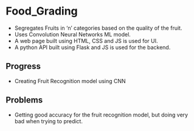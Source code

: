 # Food_Grading
- Segregates Fruits in ‘n’ categories based on the quality of the fruit. 
- Uses Convolution Neural Networks ML model. 
- A web page built using HTML, CSS and JS is used for UI. 
- A python API built using Flask and JS is used for the backend.
## Progress
- Creating Fruit Recognition model using CNN
## Problems
- Getting good accuracy for the fruit recognition model, but doing very bad when trying to predict.
